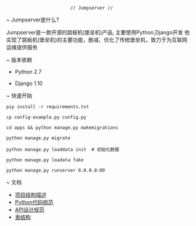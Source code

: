                             // Jumpserver //
                            
                            
   ~ Jumpserver是什么?
         
   Jumpserver是一款开源的跳板机(堡垒机)产品, 主要使用Python,Django开发
   他实现了跳板机(堡垒机)的主要功能，删减、优化了传统堡垒机，致力于为互联网
   运维提供服务
   
   ~ 版本依赖
   
   * Python 2.7
   
   * Django 1.10
   
   
   ~ 快速开始
   
   ```
   pip install -r requirements.txt
   
   cp config-example.py config.py
   
   cd apps && python manage.py makemigrations 
   
   python manage.py migrate
   
   python manage.py loaddata init  # 初始化数据
   
   python manage.py loadata fake 
   
   python manage.py runserver 0.0.0.0:80
   
   ```
   
   ~ 文档

   * [项目结构描述](https://code.jumpserver.org/jumpserver/jumpserver/blob/master/docs/project_structure.md)
   * [Python代码规范](https://code.jumpserver.org/jumpserver/jumpserver/blob/master/docs/python_style_guide.md)
   * [API设计规范](https://code.jumpserver.org/jumpserver/jumpserver/blob/master/docs/api_style_guide.md)
   * [表结构](https://code.jumpserver.org/jumpserver/jumpserver/wikis/table_structure_image)


